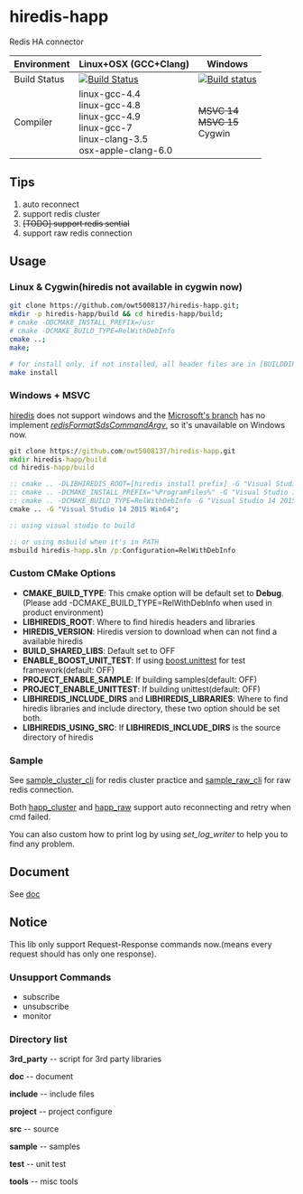 hiredis-happ
======
Redis HA connector

Environment  | Linux+OSX (GCC+Clang)         | Windows 
-------------|---------------------|---------
Build Status | [![Build Status](https://travis-ci.org/owt5008137/hiredis-happ.svg)](https://travis-ci.org/owt5008137/hiredis-happ) | [![Build status](https://ci.appveyor.com/api/projects/status/tp0bkc9ltorakfvs?svg=true)](https://ci.appveyor.com/project/owt5008137/hiredis-happ)
Compiler | linux-gcc-4.4 <br /> linux-gcc-4.8 <br /> linux-gcc-4.9 <br /> linux-gcc-7 <br /> linux-clang-3.5 <br /> osx-apple-clang-6.0 <br /> | ~~MSVC 14~~<br /> ~~MSVC 15~~<br /> Cygwin

Tips
------
1. auto reconnect
2. support redis cluster
3. ~~[TODO] support redis sential~~
4. support raw redis connection

Usage
------

### Linux & Cygwin(hiredis not available in cygwin now)
```bash
git clone https://github.com/owt5008137/hiredis-happ.git;
mkdir -p hiredis-happ/build && cd hiredis-happ/build;
# cmake -DDCMAKE_INSTALL_PREFIX=/usr
# cmake -DCMAKE_BUILD_TYPE=RelWithDebInfo
cmake ..;
make;

# for install only, if not installed, all header files are in [BUILDDIR]/include, all libraries files are in [BUILDDIR]/lib
make install
```

### Windows + MSVC
[hiredis](https://github.com/redis/hiredis) does not support windows and the [Microsoft's branch](https://github.com/MSOpenTech/redis) has no implement *[redisFormatSdsCommandArgv](https://github.com/redis/hiredis/blob/41b07dab5ed4c5d5679ba4b8a0fb68503c127dda/hiredis.h#L130)*, so it's unavailable on Windows now.
```bat
git clone https://github.com/owt5008137/hiredis-happ.git
mkdir hiredis-happ/build
cd hiredis-happ/build

:: cmake .. -DLIBHIREDIS_ROOT=[hiredis install prefix] -G "Visual Studio 14 2015 Win64"
:: cmake .. -DCMAKE_INSTALL_PREFIX="%ProgramFiles%" -G "Visual Studio 14 2015 Win64"
:: cmake .. -DCMAKE_BUILD_TYPE=RelWithDebInfo -G "Visual Studio 14 2015 Win64"
cmake .. -G "Visual Studio 14 2015 Win64";

:: using visual studio to build

:: or using msbuild when it's in PATH
msbuild hiredis-happ.sln /p:Configuration=RelWithDebInfo
```

### Custom CMake Options
+ **CMAKE_BUILD_TYPE**: This cmake option will be default set to **Debug**.(Please add -DCMAKE_BUILD_TYPE=RelWithDebInfo when used in product environment)
+ **LIBHIREDIS_ROOT**: Where to find hiredis headers and libraries
+ **HIREDIS_VERSION**: Hiredis version to download when can not find a available hiredis
+ **BUILD_SHARED_LIBS**: Default set to OFF
+ **ENABLE_BOOST_UNIT_TEST**: If using [boost.unittest](http://www.boost.org/libs/test/doc/html/index.html) for test framework(default: OFF)
+ **PROJECT_ENABLE_SAMPLE**: If building samples(default: OFF)
+ **PROJECT_ENABLE_UNITTEST**:  If building unittest(default: OFF)
+ **LIBHIREDIS_INCLUDE_DIRS** and **LIBHIREDIS_LIBRARIES**: Where to find hiredis libraries and include directory, these two option should be set both.
+ **LIBHIREDIS_USING_SRC**: If **LIBHIREDIS_INCLUDE_DIRS** is the source directory of hiredis

### Sample
See [sample_cluster_cli](sample/sample_cluster_cli) for redis cluster practice and [sample_raw_cli](sample/sample_raw_cli) for raw redis connection.

Both [happ_cluster](include/detail/happ_cluster.h) and [happ_raw](include/detail/happ_raw.h) support auto reconnecting and retry when cmd failed.

You can also custom how to print log by using *set_log_writer* to help you to find any problem.

Document
------
See [doc](doc) 

Notice
------
This lib only support Request-Response commands now.(means every request should has only one response).

### Unsupport Commands
+ subscribe
+ unsubscribe
+ monitor

### Directory list

**3rd_party**   -- script for 3rd party  libraries

**doc**         -- document

**include**     -- include files

**project**     -- project configure

**src**         -- source

**sample**      -- samples

**test**        -- unit test

**tools**       -- misc tools